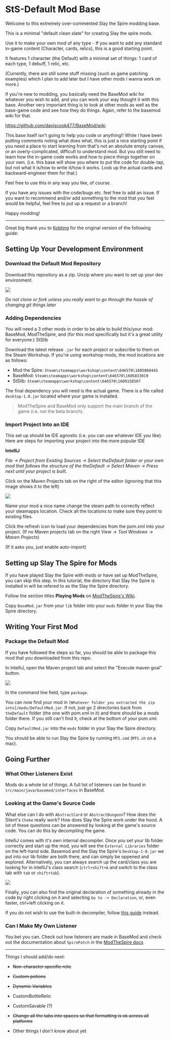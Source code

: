 # StS-Default Mod Base

Welcome to this extremely over-commented Slay the Spire modding base. 

This is a minimal "default clean slate" for creating Slay the spire mods. 

Use it to make your own mod of any type - If you want to add any standard in-game content (Character, cards, relics), this is a good starting point.

It features 1 character (the Default) with a minimal set of things: 1 card of each type, 1 debuff, 1 relic, etc.

(Currently, there are still some stuff missing (such as game patching examples) which I plan to add later but I have other mods I wanna work on more.)

If you're new to modding, you basically need the BaseMod wiki for whatever you wish to add, and you can work your way thought it with this base. Another very important thing is to look at other mods as well as the base-game code and see how they do things. Again, refer to the basemod wiki for that.

https://github.com/daviscook477/BaseMod/wiki

This base itself isn't going to help you code or anything!! While I have been putting comments noting what does what, this is just a nice starting point if you need a place to start learning from that's not an absolute empty canvas, or an overly-complicated, difficult to understand mod. But you still need to learn how the in-game code works and how to piece things together on your own. (i.e. this base will show you where to put the code for double-tap, but not what it is/how to write it/how it works. Look up the actual cards and backward-engineer them for that.)

Feel free to use this in any way you like, of course. 

If you have any issues with the code/bugs etc. feel free to add an issue.
If you want to recommend and/or add something to the mod that you feel would be helpful, feel free to put up a request or a branch!

Happy modding!

***
Great big thank you to [Kobting](https://github.com/Kobting) for the original version of the following guide:

## Setting Up Your Development Environment

### Download the Default Mod Repository
Download this repository as a zip. Unzip where you want to set up your dev environment.

![](https://i.imgur.com/WnDw5GY.png)

*Do not clone or fork unless you really want to go through the hassle of changing git things later*

### Adding Dependencies
You will need a 3 other mods in order to be able to build this/your mod:
BaseMod, ModTheSpire, and (for this mod specifically but it's a great utility for everyone:)  StSlib

Download the latest release `.jar` for each project or subscribe to them on the Steam Workshop. If you're using workshop mods, the mod locations are as follows:

- Mod the Spire: `Steam\steamapps\workshop\content\646570\1605060445`
- BaseMod: `Steam\steamapps\workshop\content\646570\1605833019`
- StSlib: `Steam\steamapps\workshop\content\646570\1609158507`

The final dependency you will need is the actual game. There is a file called `desktop-1.0.jar` located where your game is installed.

> ModTheSpire and BaseMod only support the main branch of the game (i.e. not the beta branch).


### Import Project Into an IDE
This set up should be IDE agnostic (i.e. you can use whatever IDE you like). Here are steps for importing your project into the more popular IDE

**IntelliJ**

*File -> Project from Existing Sources -> Select theDefault folder or your own mod that follows the structure of the theDefault -> Select Maven -> Press next until your project is built*.

Click on the Maven Projects tab on the right of the editor (ignoring that this image shows it to the left)

![](https://i.imgur.com/rZfME3t.png)

Name your mod a nice name change the steam path to correctly reflect your steamapps location.
Check all the locations to make sure they point to existing files.

Click the refresh icon to load your dependencies from the pom.xml into your project. (If no Maven projects tab on the right *View -> Tool Windows -> Maven Projects*)

(If it asks you, just enable auto-import)

## Setting up Slay The Spire for Mods
If you have played Slay the Spire with mods or have set up ModTheSpire, you can skip this step. In this tutorial, the directory that Slay the Spire is installed in will be refered to as the Slay the Spire directory.

Follow the section titles **Playing Mods** on [ModTheSpire's Wiki](https://github.com/kiooeht/ModTheSpire/wiki#playing-mods).

Copy `BaseMod.jar` from your `lib` folder into your `mods` folder in your Slay the Spire directory.

## Writing Your First Mod

### Package the Default Mod
If you have followed the steps so far, you should be able to package this mod that you downloaded from this repo.

In IntelliJ, open the Maven project tab and select the "Execute maven goal" button.

![](https://i.imgur.com/Axy3tr0.png)

In the command line field, type `package`.

You can now find your mod in `[Whatever folder you extracted the zip into]/mods/DefaultMod.jar`. If not, just go 2 directories back from `theDefault` folder (the one with pom.xml in it) and there should be a mods folder there. If you still can't find it, check at the bottom of your pom.xml.

Copy `DefaultMod.jar` into the `mods` folder in your Slay the Spire directory.

You should be able to run Slay the Spire by running `MTS.cmd` (`MTS.sh` on a mac).

## Going Further

### What Other Listeners Exist

Mods do a whole lot of things. A full list of listeners can be found in `src/main/java/basemod/interfaces` in BaseMod.

### Looking at the Game's Source Code

What else can I do with `AbstractCard` or `AbstractDungeon`? How does the Silent's `Choke` really work? How does Slay the Spire work under the hood. A lot of these questions can be answered by looking at the game's source code. You can do this by decompiling the game. 

IntelliJ comes with it's own internal decompiler. Once you set your lib folder correctly and start up the mod, you will see the `External Libraries` folder on the left-hand side. Basemod and the Slay the Spire's `Desktop-1-0.jar` we put into our lib folder are both there, and can simply be oppened and explored. Alternatively, you can always search up the card/class you are looking for in intelliJ's class search (`ctrl+shift+A` and switch to the class tab with `tab` or `shift+tab`). 

![](https://i.imgur.com/OausOaf.png)

Finally, you can also find the original declaration of something already in the code by right clicking on it and selecting `Go to -> Declaration`, or, even faster, ctrl+left clicking on it.

If you do not wish to use the built-in decompiler, follow [this guide](https://github.com/daviscook477/BaseMod/wiki/Decompiling-Your-Game) instead.

### Can I Make My Own Listener

You bet you can. Check out how listeners are made in BaseMod and check out the documentation about `SpirePatch` in the [ModTheSpire docs](https://github.com/kiooeht/ModTheSpire/wiki/SpirePatch)

***

Things I should add/do next:

* ~~Non-character specific relic~~

* ~~Custom potions~~

* ~~Dynamic Variables~~

* CustomBottleRelic

* CustomSavable (?)

* ~~Change all the tabs into spaces so that formatting is ok across all platforms~~

* Other things I don't know about yet
